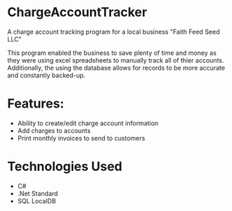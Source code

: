 # ChargeAccountTracker
A charge account tracking program for a local business "Faith Feed Seed LLC"

This program enabled the business to save plenty of time and money as they were using excel spreadsheets to manually track all of thier accounts. Additionally, the using the database allows for records to be more accurate and constantly backed-up.
# Features:
<ul>
  <li>Ability to create/edit charge account information</li>
  <li>Add charges to accounts</li>
  <li>Print monthly invoices to send to customers</li>
</ul>
  
# Technologies Used
- C#
- .Net Standard
- SQL LocalDB
